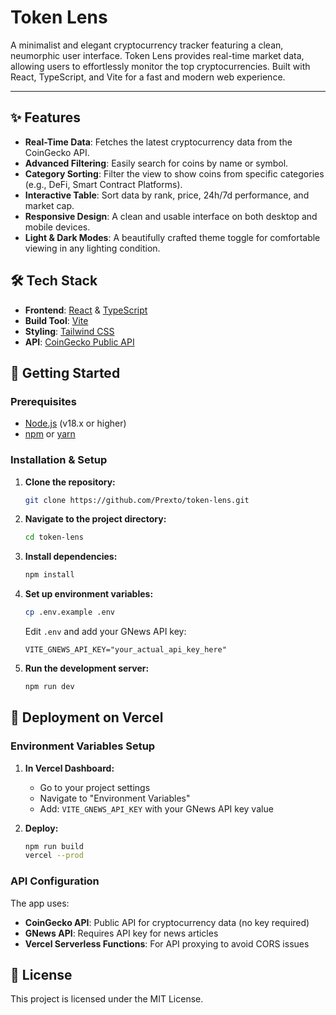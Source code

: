 # Token Lens

A minimalist and elegant cryptocurrency tracker featuring a clean, neumorphic user interface. Token Lens provides real-time market data, allowing users to effortlessly monitor the top cryptocurrencies. Built with React, TypeScript, and Vite for a fast and modern web experience.

---

## ✨ Features

- **Real-Time Data**: Fetches the latest cryptocurrency data from the CoinGecko API.
- **Advanced Filtering**: Easily search for coins by name or symbol.
- **Category Sorting**: Filter the view to show coins from specific categories (e.g., DeFi, Smart Contract Platforms).
- **Interactive Table**: Sort data by rank, price, 24h/7d performance, and market cap.
- **Responsive Design**: A clean and usable interface on both desktop and mobile devices.
- **Light & Dark Modes**: A beautifully crafted theme toggle for comfortable viewing in any lighting condition.

## 🛠️ Tech Stack

- **Frontend**: [React](https://reactjs.org/) & [TypeScript](https://www.typescriptlang.org/)
- **Build Tool**: [Vite](https://vitejs.dev/)
- **Styling**: [Tailwind CSS](https://tailwindcss.com/)
- **API**: [CoinGecko Public API](https://www.coingecko.com/en/api)

## 🚀 Getting Started

### Prerequisites

- [Node.js](https://nodejs.org/en/) (v18.x or higher)
- [npm](https://www.npmjs.com/) or [yarn](https://yarnpkg.com/)

### Installation & Setup

1.  **Clone the repository:**
    ```bash
    git clone https://github.com/Prexto/token-lens.git
    ```

2.  **Navigate to the project directory:**
    ```bash
    cd token-lens
    ```

3.  **Install dependencies:**
    ```bash
    npm install
    ```

4.  **Set up environment variables:**
    ```bash
    cp .env.example .env
    ```
    Edit `.env` and add your GNews API key:
    ```
    VITE_GNEWS_API_KEY="your_actual_api_key_here"
    ```

5.  **Run the development server:**
    ```bash
    npm run dev
    ```

## 🚀 Deployment on Vercel

### Environment Variables Setup

1. **In Vercel Dashboard:**
   - Go to your project settings
   - Navigate to "Environment Variables"
   - Add: `VITE_GNEWS_API_KEY` with your GNews API key value

2. **Deploy:**
   ```bash
   npm run build
   vercel --prod
   ```

### API Configuration

The app uses:
- **CoinGecko API**: Public API for cryptocurrency data (no key required)
- **GNews API**: Requires API key for news articles
- **Vercel Serverless Functions**: For API proxying to avoid CORS issues

## 📄 License

This project is licensed under the MIT License.
